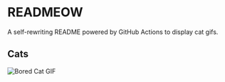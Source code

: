 # READMEOW

A self-rewriting README powered by GitHub Actions to display cat gifs.

## Cats

![Bored Cat GIF](https://media2.giphy.com/media/v1.Y2lkPTlhY2QwMmRha2pzM3k1dmZlam9pcGRqdXFsYXpjMGw1YzVoYTUyMDVrbmc1ejZldiZlcD12MV9naWZzX3NlYXJjaCZjdD1n/mlvseq9yvZhba/200.gif)
